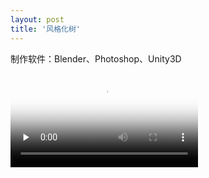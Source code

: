 ```yaml
---
layout: post
title: '风格化树'
---
```

制作软件：Blender、Photoshop、Unity3D
<!-- mp4格式 -->
<video id="video" controls="" preload="none" poster="封面">
      <source id="mp4" src="https://github.com/caoyan0319/caoyan0319.github.io/blob/main/assets/Video/proj1/videoTest.mp4" type="video/mp4">
</videos>